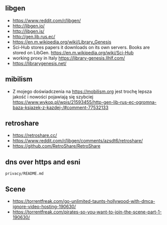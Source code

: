 ## libgen

- https://www.reddit.com/r/libgen/
- http://libgen.io/
- http://libgen.is/
- http://gen.lib.rus.ec/
- https://en.m.wikipedia.org/wiki/Library_Genesis
- Sci-Hub stores papers it downloads on its own servers. Books are stored on LibGen. https://en.m.wikipedia.org/wiki/Sci-Hub
- working proxy in Italy https://library-genesis.llhlf.com/
- https://librarygenesis.net/

## mibilism

- Z mojego doświadczenia na https://mobilism.org jest trochę lepsza jakość i nowości pojawiają się szybciej https://www.wykop.pl/wpis/21593455/http-gen-lib-rus-ec-ogromna-baza-ksiazek-z-kazdej-/#comment-77532133

## retroshare

- https://retroshare.cc/
- https://www.reddit.com/r/libgen/comments/azsdt6/retroshare/
- https://github.com/RetroShare/RetroShare

## dns over https and esni

`privacy/README.md`

## Scene

- https://torrentfreak.com/go-unlimited-taunts-hollywood-with-dmca-ignore-video-hosting-190630/
- https://torrentfreak.com/pirates-so-you-want-to-join-the-scene-part-1-190630/
